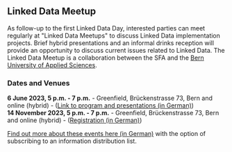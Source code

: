## Linked Data Meetup

As follow-up to the first Linked Data Day, interested parties can meet regularly at "Linked Data Meetups" to discuss Linked Data implementation projects. Brief hybrid presentations and an informal drinks reception will provide an opportunity to discuss current issues related to Linked Data. The Linked Data Meetup is a collaboration between the SFA and the [Bern University of Applied Sciences](https://www.bfh.ch/de/themen/linked-data-meetup/).

### Dates and Venues

**6 June 2023, 5 p.m. - 7 p.m.** - Greenfield, Brückenstrasse 73, Bern and online (hybrid) - ([Link to program and presentations (in German)](https://www.bfh.ch/wirtschaft/de/aktuell/fachveranstaltungen/linked-data-meetup-1-23/))  
**14 November 2023, 5 p.m. - 7 p.m.** - Greenfield, Brückenstrasse 73, Bern and online (hybrid) - ([Registration (in German)](https://www.bfh.ch/wirtschaft/de/aktuell/fachveranstaltungen/linked-data-meetup-2-23/))

[Find out more about these events here (in German)](https://www.bfh.ch/wirtschaft/de/themen/linked-data-meetup/) with the option of subscribing to an information distribution list.
